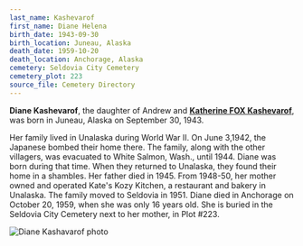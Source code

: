 ```yaml
---
last_name: Kashevarof
first_name: Diane Helena
birth_date: 1943-09-30
birth_location: Juneau, Alaska
death_date: 1959-10-20
death_location: Anchorage, Alaska
cemetery: Seldovia City Cemetery
cemetery_plot: 223
source_file: Cemetery Directory
---
```

**Diane Kashevarof**, the daughter of Andrew and [**Katherine FOX Kashevarof**](./Kashevarof_Katherine_F_Fox.md), was born in Juneau, Alaska on September 30, 1943. 

Her family lived in Unalaska during World War II. On June 3,1942, the Japanese bombed their home there. The family, along with the other villagers, was evacuated to White Salmon, Wash., until 1944.  Diane was born during that time.  When they returned to Unalaska, they found their home in a shambles. Her father died in 1945. From 1948-50, her mother owned and operated Kate's Kozy Kitchen, a restaurant and bakery in Unalaska. The family moved to Seldovia in 1951.  Diane died in Anchorage on October 20, 1959, when she was only 16 years old. She is buried in the Seldovia City Cemetery next to her mother, in Plot #223.

![Diane Kashavarof photo](https://user-images.githubusercontent.com/64621145/132596317-2eebe4fc-87ca-4350-8349-640824395324.jpg)

